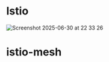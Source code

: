 # Istio
![Screenshot 2025-06-30 at 22 33 26](https://github.com/user-attachments/assets/58190731-7d11-4ea9-aa4e-4c6dd042df01)
# istio-mesh
